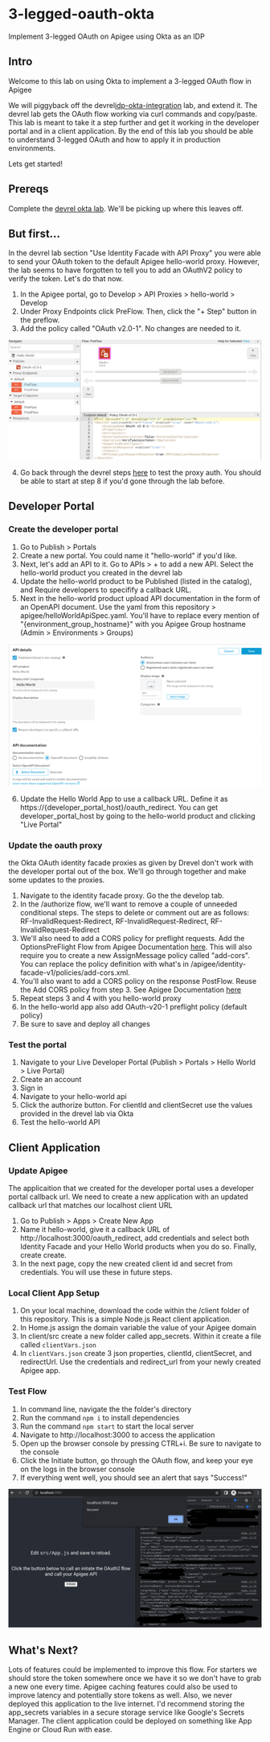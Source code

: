 # 3-legged-oauth-okta
Implement 3-legged OAuth on Apigee using Okta as an IDP

## Intro

Welcome to this lab on using Okta to implement a 3-legged OAuth flow in Apigee

We will piggyback off the devrel[idp-okta-integration](https://github.com/apigee/devrel/tree/main/labs/idp-okta-integration) lab, and extend it. The devrel lab gets the OAuth flow working via curl commands and copy/paste. This lab is meant to take it a step further and get it working in the developer portal and in a client application. By the end of this lab you should be able to understand 3-legged OAuth and how to apply it in production environments.

Lets get started!

## Prereqs

Complete the [devrel okta lab](https://github.com/apigee/devrel/tree/main/labs/idp-okta-integration). We'll be picking up where this leaves off.

## But first...

In the devrel lab section "Use Identity Facade with API Proxy" you were able to send your OAuth token to the default Apigee hello-world proxy. However, the lab seems to have forgotten to tell you to add an OAuthV2 policy to verify the token. Let's do that now.

1. In the Apigee portal, go to Develop > API Proxies > hello-world > Develop
2. Under Proxy Endpoints click PreFlow. Then, click the "+ Step" button in the preflow.
3. Add the policy called "OAuth v2.0-1". No changes are needed to it.

![OAuth PreFlow](assets/oAuthPreFlow.png)

4. Go back through the devrel steps [here](https://github.com/apigee/devrel/tree/main/labs/idp-okta-integration#use-identity-facade-with-api-proxy) to test the proxy auth. You should be able to start at step 8 if you'd gone through the lab before.

## Developer Portal

### Create the developer portal

1. Go to Publish > Portals
2. Create a new portal. You could name it "hello-world" if you'd like.
3. Next, let's add an API to it. Go to APIs > + to add a new API. Select the hello-world product you created in the devrel lab
4. Update the hello-world product to be Published (listed in the catalog), and Require developers to specifify a callback URL.
5. Next in the hello-world product upload API documentation in the form of an OpenAPI document. Use the yaml from this repository > apigee/helloWorldApiSpec.yaml. You'll have to replace every mention of "{environment_group_hostname}" with you Apigee Group hostname (Admin > Environments > Groups)

![Portal Creation](assets/portalCreation.png)

6. Update the Hello World App to use a callback URL. Define it as https://{developer_portal_host}/oauth_redirect. You can get developer_portal_host by going to the hello-world product and clicking "Live Portal"

### Update the oauth proxy

the Okta OAuth identity facade proxies as given by Drevel don't work with the developer portal out of the box. We'll go through together and make some updates to the proxies.

1. Navigate to the identity facade proxy. Go the the develop tab.
2. In the /authorize flow, we'll want to remove a couple of unneeded conditional steps. The steps to delete or comment out are as follows: RF-InvalidRequest-Redirect, RF-InvalidRequest-Redirect, RF-InvalidRequest-Redirect
3. We'll also need to add a CORS policy for preflight requests. Add the OptionsPreFlight Flow from Apigee Documentation [here](https://docs.apigee.com/api-platform/develop/adding-cors-support-api-proxy#handlingcorspreflightrequests). This will also require you to create a new AssignMessage policy called "add-cors". You can replace the policy definition with what's in /apigee/identity-facade-v1/policies/add-cors.xml.
4. You'll also want to add a CORS policy on the response PostFlow. Reuse the Add CORS policy from step 3. See Apigee Documentation [here](https://docs.apigee.com/api-platform/develop/adding-cors-support-api-proxy#attachinganaddcorspolicytoanewapiproxy)
5. Repeat steps 3 and 4 with you hello-world proxy
6. In the hello-world app also add OAuth-v20-1 preflight policy (default policy)
7. Be sure to save and deploy all changes

### Test the portal

1. Navigate to your Live Developer Portal (Publish > Portals > Hello World > Live Portal)
2. Create an account
3. Sign in
4. Navigate to your hello-world api
5. Click the authorize button. For clientId and clientSecret use the values provided in the drevel lab via Okta
6. Test the hello-world API

## Client Application

### Update Apigee

The applicaition that we created for the developer portal uses a developer portal callback url. We need to create a new application with an updated callback url that matches our localhost client URL

1. Go to Publish > Apps > Create New App
2. Name it hello-world, give it a callback URL of http://localhost:3000/oauth_redirect, add credentials and select both Identity Facade and your Hello World products when you do so. Finally, create create.
3. In the next page, copy the new created client id and secret from credentials. You will use these in future steps.

### Local Client App Setup

1. On your local machine, download the code within the /client folder of this repository. This is a simple Node.js React client application.
2. In Home.js assign the domain variable the value of your Apigee domain
3. In client/src create a new folder called app_secrets. Within it create a file called <code>clientVars.json</code>
4. In <code>clientVars.json</code> create 3 json properties, clientId, clientSecret, and redirectUrl. Use the credentials and redirect_url from your newly created Apigee app.

### Test Flow

1. In command line, navigate the the folder's directory
2. Run the command <code>npm i</code> to install dependencies
3. Run the command <code>npm start</code> to start the local server
4. Navigate to http://localhost:3000 to access the application
5. Open up the browser console by pressing CTRL+i. Be sure to navigate to the console
6. Click the Initiate button, go through the OAuth flow, and keep your eye on the logs in the browser console
7. If everything went well, you should see an alert that says "Success!"

![Client Success](assets/success.png)


## What's Next?

Lots of features could be implemented to improve this flow. For starters we should store the token somewhere once we have it so we don't have to grab a new one every time. Apigee caching features could also be used to improve latency and potentially store tokens as well. Also, we never deployed this application to the live internet. I'd recommend storing the app_secrets variables in a secure storage service like Google's Secrets Manager. The client application could be deployed on something like App Engine or Cloud Run with ease.